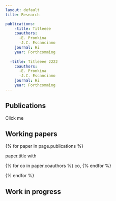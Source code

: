 ```yaml
---
layout: default
title: Research

publications:
    -title: Titleeee
    coauthors: 
      -E. Pronkina
      -J.C. Escanciano
    journal: Hi
    year: Forthcomming
   
  -title: Titleeee 2222
    coauthors: 
      -E. Pronkina
      -J.C. Escanciano
    journal: Hi
    year: Forthcomming
---
```


## Publications

<div class="clicker" tabindex="1">Click me</div>
<div class="hiddendiv"></div>

## Working papers

{% for paper in page.publications %}
        <p> paper.title with </p>
        {% for co in paper.coauthors %} co,
        {% endfor %}
        </p>
{% endfor %}

## Work in progress
